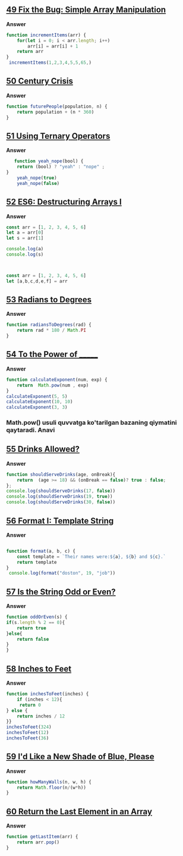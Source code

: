 ## [49 Fix the Bug: Simple Array Manipulation](https://edabit.com/challenge/jipHTDkabftop5irE)
**Answer**
```js
function incrementItems(arr) {
	for(let i = 0; i < arr.length; i++)
		arr[i] = arr[i] + 1
	return arr
}
 incrementItems(1,2,3,4,5,5,65,)

```
## [50 Century Crisis](https://edabit.com/challenge/DcmB9Ycm58FdkPe7k)
**Answer**
```js
function futurePeople(population, n) {
	return population + (n * 360)
}
```
## [51 Using Ternary Operators](https://edabit.com/challenge/32rk4qSmtrB6oJGyn)
**Answer**
```js
   function yeah_nope(bool) {
	return (bool) ? "yeah" : "nope" ;
}
    yeah_nope(true) 
    yeah_nope(false)  

```

## [52 ES6: Destructuring Arrays I](https://edabit.com/challenge/sWAEoTbXA4bexBPb6)
**Answer**
```js
const arr = [1, 2, 3, 4, 5, 6]
let a = arr[0]
let s = arr[1]

console.log(a)
console.log(s)



const arr = [1, 2, 3, 4, 5, 6]
let [a,b,c,d,e,f] = arr

```
## [53 Radians to Degrees](https://edabit.com/challenge/8rhnqxJFiJm5tS4G7)
**Answer**
```js
function radiansToDegrees(rad) {
	return rad * 180 / Math.PI
}
```
## [54 To the Power of _____](https://edabit.com/challenge/H25aG5aAdmFcMpBsg)
**Answer**
```js
function calculateExponent(num, exp) {
	return  Math.pow(num , exp)
}
calculateExponent(5, 5)
calculateExponent(10, 10) 
calculateExponent(3, 3)
```
### Math.pow() usuli quvvatga ko'tarilgan bazaning qiymatini qaytaradi. Anavi


## [55 Drinks Allowed?](https://edabit.com/challenge/PwpJNJiysvq3AuYJ8)
**Answer**
```js
function shouldServeDrinks(age, onBreak){
	return  (age >= 18) && (onBreak == false)? true : false;
};
console.log(shouldServeDrinks(17, false))
console.log(shouldServeDrinks(19, true))
console.log(shouldServeDrinks(30, false))

```
## [56 Format I: Template String](https://edabit.com/challenge/DCmM4Eo6GQfrJoKXc)
**Answer**
```js

function format(a, b, c) {
	const template = `Their names were:${a}, ${b} and ${c}.`
	return template
}
 console.log(format("doston", 19, "job"))

```
## [57 Is the String Odd or Even?](https://edabit.com/challenge/2tcuBxn37oouMeErN)
**Answer**
```js
function oddOrEven(s) {
if(s.length % 2 == 0){
	return true
}else{
	return false
}
}
```
## [58 Inches to Feet](https://edabit.com/challenge/fZqTozX8XHZxqcdA8)
**Answer**
```js
function inchesToFeet(inches) {
	if (inches < 12){
	 return 0
} else {
	return inches / 12
}}
inchesToFeet(324)
inchesToFeet(12) 
inchesToFeet(36)
```
## [59 I'd Like a New Shade of Blue, Please](https://edabit.com/challenge/2rjHtbg32PrtZdF66)
**Answer**
```js
function howManyWalls(n, w, h) {
	return Math.floor(n/(w*h))
}
```
## [60 Return the Last Element in an Array](https://edabit.com/challenge/7JBTN4TbaxJQMdX9W)
**Answer**
```js
function getLastItem(arr) {
	return arr.pop()
}
```
